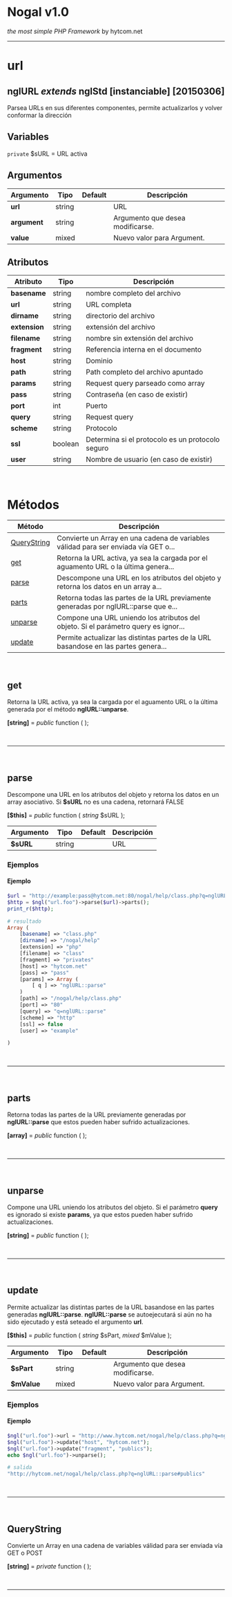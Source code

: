 # Nogal v1.0
*the most simple PHP Framework* by hytcom.net
___
  

# url
## nglURL *extends* nglStd [instanciable] [20150306]
Parsea URLs en sus diferentes componentes, permite actualizarlos y volver conformar la dirección
  
## Variables
`private` $sURL = URL activa  

## Argumentos
|Argumento|Tipo|Default|Descripción|
|---|---|---|---|
|**url**|string||URL|
|**argument**|string||Argumento que desea modificarse.|
|**value**|mixed||Nuevo valor para Argument.|

## Atributos
|Atributo|Tipo|Descripción|
|---|---|---|
|**basename**|string|nombre completo del archivo|
|**url**|string|URL completa|
|**dirname**|string|directorio del archivo|
|**extension**|string|extensión del archivo|
|**filename**|string|nombre sin extensión del archivo|
|**fragment**|string|Referencia interna en el documento|
|**host**|string|Dominio|
|**path**|string|Path completo del archivo apuntado|
|**params**|string|Request query parseado como array|
|**pass**|string|Contraseña (en caso de existir)|
|**port**|int|Puerto|
|**query**|string|Request query|
|**scheme**|string|Protocolo|
|**ssl**|boolean|Determina si el protocolo es un protocolo seguro|
|**user**|string|Nombre de usuario (en caso de existir)|

  
&nbsp;

# Métodos
|Método|Descripción|
|---|---|
|[QueryString](#QueryString)|Convierte un Array en una cadena de variables válidad para ser enviada vía GET o...|
|[get](#get)|Retorna la URL activa, ya sea la cargada por el aguamento URL o la última genera...|
|[parse](#parse)|Descompone una URL en los atributos del objeto y retorna los datos en un array a...|
|[parts](#parts)|Retorna todas las partes de la URL previamente generadas por nglURL::parse que e...|
|[unparse](#unparse)|Compone una URL uniendo los atributos del objeto. Si el parámetro query es ignor...|
|[update](#update)|Permite actualizar las distintas partes de la URL basandose en las partes genera...|

  
&nbsp;


## get
Retorna la URL activa, ya sea la cargada por el aguamento URL o la última generada por el método **nglURL::unparse**.  

**[string]** =  *public* function ( );
  

&nbsp;
___
&nbsp;

## parse
Descompone una URL en los atributos del objeto y retorna los datos en un array asociativo. Si **\$sURL** no es una cadena, retornará FALSE  

**[$this]** =  *public* function ( *string* \$sURL );  

|Argumento|Tipo|Default|Descripción|
|---|---|---|---|
|**\$sURL**|string||URL|
### Ejemplos  
#### Ejemplo  
```php
$url = "http://example:pass@hytcom.net:80/nogal/help/class.php?q=nglURL::parse#privates";
$http = $ngl("url.foo")->parse($url)->parts();
print_r($http);

# resultado
Array (
    [basename] => "class.php"
    [dirname] => "/nogal/help"
    [extension] => "php"
    [filename] => "class"
    [fragment] => "privates"
    [host] => "hytcom.net"
    [pass] => "pass"
    [params] => Array (
        [ q ] => "nglURL::parse"
    )
    [path] => "/nogal/help/class.php"
    [port] => "80"
    [query] => "q=nglURL::parse"
    [scheme] => "http"
    [ssl] => false
    [user] => "example"

)
```

&nbsp;
___
&nbsp;

## parts
Retorna todas las partes de la URL previamente generadas por **nglURL::parse** que estos pueden haber sufrido actualizaciones.  

**[array]** =  *public* function ( );
  

&nbsp;
___
&nbsp;

## unparse
Compone una URL uniendo los atributos del objeto. Si el parámetro **query** es ignorado si existe **params**, ya que estos pueden haber sufrido actualizaciones.  

**[string]** =  *public* function ( );
  

&nbsp;
___
&nbsp;

## update
Permite actualizar las distintas partes de la URL basandose en las partes generadas **nglURL::parse**.
**nglURL::parse** se autoejecutará si aún no ha sido ejecutado y está seteado el argumento **url**.  

**[$this]** =  *public* function ( *string* \$sPart, *mixed* \$mValue );  

|Argumento|Tipo|Default|Descripción|
|---|---|---|---|
|**\$sPart**|string||Argumento que desea modificarse.|
|**\$mValue**|mixed||Nuevo valor para Argument.|
### Ejemplos  
#### Ejemplo  
```php
$ngl("url.foo")->url = "http://www.hytcom.net/nogal/help/class.php?q=nglURL::parse#privates";
$ngl("url.foo")->update("host", "hytcom.net");
$ngl("url.foo")->update("fragment", "publics");
echo $ngl("url.foo")->unparse();

# salida
"http://hytcom.net/nogal/help/class.php?q=nglURL::parse#publics"
```

&nbsp;
___
&nbsp;

## QueryString
Convierte un Array en una cadena de variables válidad para ser enviada vía GET o POST  

**[string]** =  *private* function ( );
  

&nbsp;
___
&nbsp;
